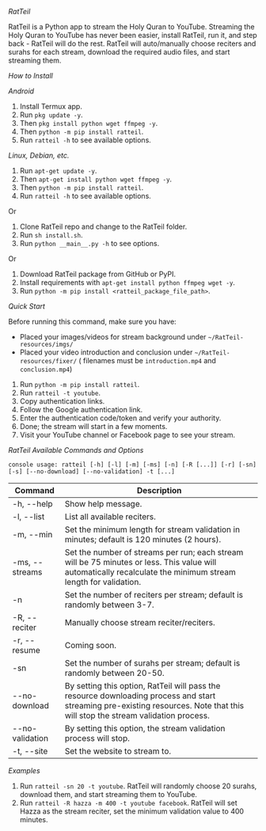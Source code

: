 *RatTeil*

RatTeil is a Python app to stream the Holy Quran to YouTube. Streaming the Holy Quran to YouTube has never been easier, install RatTeil, run it, and step back - RatTeil will do the rest. RatTeil will auto/manually choose reciters and surahs for each stream, download the required audio files, and start streaming them.

*How to Install*

*Android*

1. Install Termux app.
2. Run `pkg update -y`.
3. Then `pkg install python wget ffmpeg -y`.
4. Then `python -m pip install ratteil`.
5. Run `ratteil -h` to see available options.

*Linux, Debian, etc.*

1. Run `apt-get update -y`.
2. Then `apt-get install python wget ffmpeg -y`.
3. Then `python -m pip install ratteil`.
4. Run `ratteil -h` to see available options.

Or

1. Clone RatTeil repo and change to the RatTeil folder.
2. Run `sh install.sh`.
3. Run `python __main__.py -h` to see options.

Or

1. Download RatTeil package from GitHub or PyPI.
2. Install requirements with `apt-get install python ffmpeg wget -y`.
3. Run `python -m pip install <ratteil_package_file_path>`.

*Quick Start*

Before running this command, make sure you have:

- Placed your images/videos for stream background under `~/RatTeil-resources/imgs/`
- Placed your video introduction and conclusion under `~/RatTeil-resources/fixer/` ( filenames must be `introduction.mp4` and `conclusion.mp4`)

1. Run `python -m pip install ratteil`.
2. Run `ratteil -t youtube`.
3. Copy authentication links.
4. Follow the Google authentication link.
5. Enter the authentication code/token and verify your authority.
6. Done; the stream will start in a few moments.
7. Visit your YouTube channel or Facebook page to see your stream.

*RatTeil Available Commands and Options*

```
console usage: ratteil [-h] [-l] [-m] [-ms] [-n] [-R [...]] [-r] [-sn] [-s] [--no-download] [--no-validation] -t [...]
```

| Command | Description |
| --- | --- |
| -h, --help | Show help message. |
| -l, --list | List all available reciters. |
| -m, --min | Set the minimum length for stream validation in minutes; default is 120 minutes (2 hours). |
| -ms, --streams | Set the number of streams per run; each stream will be 75 minutes or less. This value will automatically recalculate the minimum stream length for validation. |
| -n | Set the number of reciters per stream; default is randomly between 3-7. |
| -R, --reciter | Manually choose stream reciter/reciters. |
| -r, --resume | Coming soon. |
| -sn | Set the number of surahs per stream; default is randomly between 20-50. |
| --no-download | By setting this option, RatTeil will pass the resource downloading process and start streaming pre-existing resources. Note that this will stop the stream validation process. |
| --no-validation | By setting this option, the stream validation process will stop. |
| -t, --site | Set the website to stream to. |

*Examples*

1. Run `ratteil -sn 20 -t youtube`. RatTeil will randomly choose 20 surahs, download them, and start streaming them to YouTube.
2. Run `ratteil -R hazza -m 400 -t youtube facebook`. RatTeil will set Hazza as the stream reciter, set the minimum validation value to 400 minutes.
